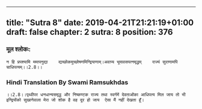 
---
title: "Sutra 8"
date: 2019-04-21T21:21:19+01:00
draft: false
chapter: 2
sutra: 8
position: 376
---
### मूल श्लोकः:
```
न हि प्रपश्यामि ममापनुद्या    द्यच्छोकमुच्छोषणमिन्द्रियाणाम्।अवाप्य भूमावसपत्नमृद्धम्    राज्यं सुराणामपि चाधिपत्यम्।।2.8।।

```

### Hindi Translation By Swami Ramsukhdas
```
।।2.8।।पृथ्वीपर धनधान्यसमृद्ध और निष्कण्टक राज्य तथा स्वर्गमें देवताओंका आधिपत्य मिल जाय तो भी इन्द्रियोंको सुखानेवाला मेरा जो शोक है वह दूर हो जाय  ऐसा मैं नहीं देखता हूँ।

```

